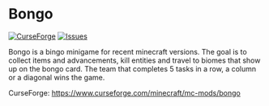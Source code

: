 # Bongo

[![CurseForge](http://cf.way2muchnoise.eu/full_406119_downloads.svg)](https://www.curseforge.com/minecraft/mc-mods/bongo)
[![Issues](https://img.shields.io/github/issues/noeppi-noeppi/Bongo?label=Issues)](https://github.com/noeppi-noeppi/Bongo/issues)

Bongo is a bingo minigame for recent minecraft versions. The goal is to collect items and advancements, kill entities and travel to biomes that show up on the bongo card. The team that completes 5 tasks in a row, a column or a diagonal wins the game.

CurseForge: https://www.curseforge.com/minecraft/mc-mods/bongo